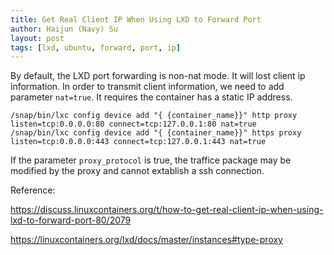 ```yaml
---
title: Get Real Client IP When Using LXD to Forward Port
author: Haijun (Navy) Su
layout: post
tags: [lxd, ubuntu, forward, port, ip]
---
```


By default, the LXD port forwarding is non-nat mode. It will lost client ip information. In order to transmit client information, we need to add parameter `nat=true`. It requires the container has a static IP address.


```shell
/snap/bin/lxc config device add "{ {container_name}}" http proxy listen=tcp:0.0.0.0:80 connect=tcp:127.0.0.1:80 nat=true
/snap/bin/lxc config device add "{ {container_name}}" https proxy listen=tcp:0.0.0.0:443 connect=tcp:127.0.0.1:443 nat=true
```

If the parameter `proxy_protocol` is true, the traffice package may be modified by the proxy and cannot extablish a ssh connection.


Reference:

<https://discuss.linuxcontainers.org/t/how-to-get-real-client-ip-when-using-lxd-to-forward-port-80/2079>

<https://linuxcontainers.org/lxd/docs/master/instances#type-proxy>
